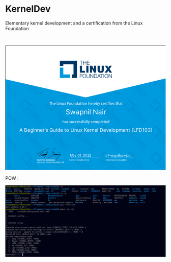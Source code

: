 # KernelDev
Elementary kernel development and a certification from the Linux Foundation

<br/>

![image](/cert.png)

POW :

![image](/work.png)
